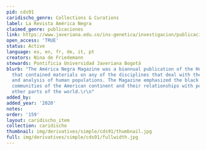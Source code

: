 ```yaml
---
pid: cds91
caridischo_genre: Collections & Curations
label: La Revista América Negra
claimed_genre: publicaciones
link: https://www.javeriana.edu.co/ins-genetica/investigacion/publicaciones/libros/america-negra
open_access: 'TRUE'
status: Active
language: es, en, fr, de, it, pt
creators: Nina de Friedemann
stewards: Pontificia Universidad Javeriana Bogotá
blurb: "The América Negra Magazine was a biannual publication of the Human Expedition
  that contained materials on any of the disciplines that deal with the description
  and analysis of human populations. The Magazine emphasized the black and indigenous
  communities of the American continent and their relationships with populations from
  other parts of the world.\r\n"
added_by: 
added_year: '2020'
notes: 
order: '159'
layout: caridischo_item
collection: caridischo
thumbnail: img/derivatives/simple/cds91/thumbnail.jpg
full: img/derivatives/simple/cds91/fullwidth.jpg
---
```


